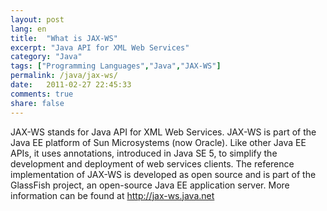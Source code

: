 ```yaml
---
layout: post
lang: en
title:  "What is JAX-WS"
excerpt: "Java API for XML Web Services"
category: "Java"
tags: ["Programming Languages","Java","JAX-WS"]
permalink: /java/jax-ws/
date:   2011-02-27 22:45:33
comments: true
share: false
---
```


JAX-WS stands for Java API for XML Web Services.
JAX-WS is part of the Java EE platform of Sun Microsystems (now Oracle). Like other Java EE APIs, it uses annotations, introduced in Java SE 5, to simplify the development and deployment of web services clients.
The reference implementation of JAX-WS is developed as open source and is part of the GlassFish project, an open-source Java EE application server.
More information can be found at http://jax-ws.java.net
